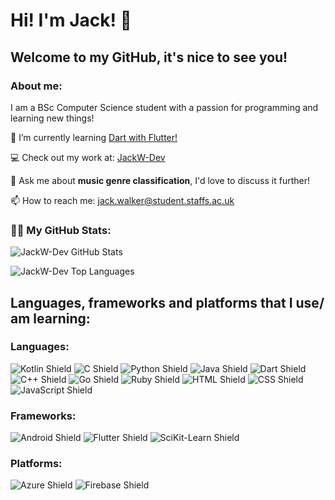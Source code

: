 # Hi! I'm Jack! 👋

## Welcome to my GitHub, it's nice to see you!

### About me:
I am a BSc Computer Science student with a passion for programming and learning new things!

🎯 I’m currently learning [Dart with Flutter!](https://flutter.dev/)

💻 Check out my work at: [JackW-Dev](https://github.com/JackW-Dev?tab=repositories)

💬 Ask me about <b>music genre classification</b>, I'd love to discuss it further!

📫 How to reach me: jack.walker@student.staffs.ac.uk

### 👨‍💻  My GitHub Stats:

![JackW-Dev GitHub Stats](https://github-readme-stats.vercel.app/api?username=JackW-Dev&theme=omni&show_icons=true&&count_private=true&include_all_commits=true)

![JackW-Dev Top Languages](https://github-readme-stats.vercel.app/api/top-langs/?username=JackW-Dev&theme=omni&show_icons=true&layout=compact&langs_count=8)

## Languages, frameworks and platforms that I use/ am learning:

### Languages:

![Kotlin Shield](https://img.shields.io/badge/Code-Kotlin-teal?style=flat-square&logoColor=white&logo=Kotlin)
![C Shield](https://img.shields.io/badge/Code-C-teal?style=flat-square&logoColor=white&logo=C)
![Python Shield](https://img.shields.io/badge/Code-Python-teal?style=flat-square&logoColor=white&logo=Python)
![Java Shield](https://img.shields.io/badge/Code-Java-teal?style=flat-square&logoColor=whitee&logo=Java)
![Dart Shield](https://img.shields.io/badge/Code-Dart-teal?style=flat-square&logoColor=white&logo=Dart)
![C++ Shield](https://img.shields.io/badge/Code-C++-teal?style=flat-square&logoColor=white&logo=C%2b%2b)
![Go Shield](https://img.shields.io/badge/Code-Go-teal?style=flat-square&logoColor=white&logo=Go)
![Ruby Shield](https://img.shields.io/badge/Code-Ruby-teal?style=flat-square&logoColor=white&logo=Ruby)
![HTML Shield](https://img.shields.io/badge/Code-HTML-teal?style=flat-square&logoColor=white&logo=HTML5)
![CSS Shield](https://img.shields.io/badge/Code-CSS-teal?style=flat-square&logoColor=white&logo=CSS3)
![JavaScript Shield](https://img.shields.io/badge/Code-JavaScript-teal?style=flat-square&logoColor=white&logo=JavaScript)


### Frameworks:

![Android Shield](https://img.shields.io/badge/Framework-Android-mediumpurple?style=flat-square&logoColor=white&logo=Android)
![Flutter Shield](https://img.shields.io/badge/Framework-Flutter-mediumpurple?style=flat-square&logoColor=white&logo=Flutter)
![SciKit-Learn Shield](https://img.shields.io/badge/Framework-SciKit--Learn-mediumpurple?style=flat-square&logoColor=white&logo=SciKit-Learn)

### Platforms:

![Azure Shield](https://img.shields.io/badge/Platform-Azure-indigo?style=flat-square&logoColor=white&logo=Microsoft-Azure)
![Firebase Shield](https://img.shields.io/badge/Platform-Firebase-indigo?style=flat-square&logoColor=white&logo=Firebase)
